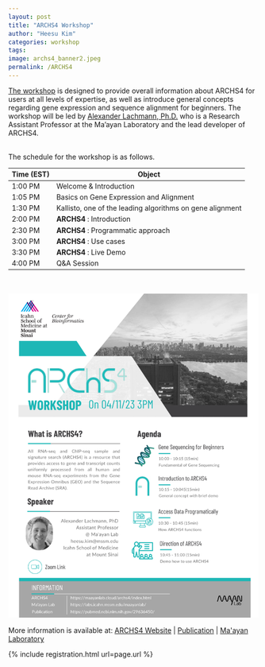 ```yaml
---
layout: post
title: "ARCHS4 Workshop"
author: "Heesu Kim"
categories: workshop
tags: 
image: archs4_banner2.jpeg
permalink: /ARCHS4
---
```


[The workshop](https://maayanlab.github.io/Workshop.io/ARCHS4) is designed to provide overall information about ARCHS4 for users at all levels of expertise, as well as introduce general concepts regarding gene expression and sequence alignment for beginners. The workshop will be led by [Alexander Lachmann, Ph.D.](https://profiles.mountsinai.org/alexander-lachmann) who is a Research Assistant Professor at the Ma’ayan Laboratory and the lead developer of ARCHS4.


<br>The schedule for the workshop is as follows. <br>

Time (EST) | Object  
----- | ------------------
1:00 PM  | Welcome & Introduction
1:05 PM  | Basics on Gene Expression and Alignment
1:30 PM  | Kallisto, one of the leading algorithms on gene alignment
2:00 PM  | **ARCHS4** : Introduction
2:30 PM  | **ARCHS4** : Programmatic approach
3:00 PM  | **ARCHS4** : Use cases
3:30 PM  | **ARCHS4** : Live Demo
4:00 PM  | Q&A Session

<br><br>
[![ARCHS4 flyer](./assets/images/ARCHS4_workshop.png)](https://maayanlab.cloud/archs4/)

More information is available at:
[ARCHS4 Website](https://maayanlab.cloud/archs4/) | [Publication](https://pubmed.ncbi.nlm.nih.gov/29636450/) | [Ma'ayan Laboratory](https://labs.icahn.mssm.edu/maayanlab/)


{% include registration.html url=page.url %}

